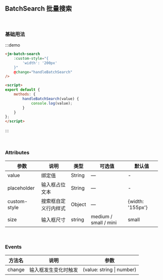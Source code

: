<span></span>

## BatchSearch 批量搜索

<br />

### 基础用法
:::demo
```html
<jm-batch-search
    :custom-style="{
        'width': '200px'
    }"
    @change="handleBatchSearch"
/>

<script>
export default {
    methods: {
        handleBatchSearch(value) {
            console.log(value);
        }
    }
};
</script>
```
:::

<br />

### Attributes
| 参数      | 说明    | 类型      | 可选值       | 默认值   |
|---------- |-------- |---------- |-------------  |-------- |
| value | 绑定值 | String | — | - |
| placeholder | 输入框占位文本 | String | — | - |
| custom-style | 搜索框自定义行内样式 | Object | — | {width: '155px'} |
| size | 输入框尺寸 | string | medium / small / mini | small |

<br />

### Events
| 方法名 | 说明 | 参数 |
| ------ | ------- | ------- |
| change | 输入框发生变化时触发 | (value: string &#124; number) |
